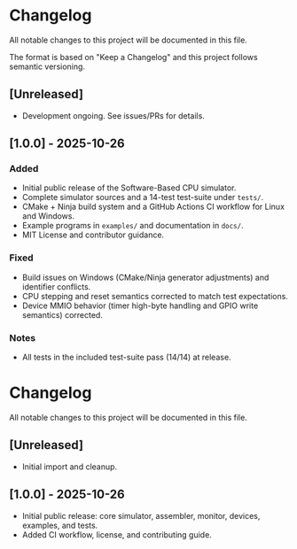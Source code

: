 # Changelog

All notable changes to this project will be documented in this file.

The format is based on "Keep a Changelog" and this project follows semantic versioning.

## [Unreleased]

- Development ongoing. See issues/PRs for details.

## [1.0.0] - 2025-10-26

### Added
- Initial public release of the Software-Based CPU simulator.
- Complete simulator sources and a 14-test test-suite under `tests/`.
- CMake + Ninja build system and a GitHub Actions CI workflow for Linux and Windows.
- Example programs in `examples/` and documentation in `docs/`.
- MIT License and contributor guidance.

### Fixed
- Build issues on Windows (CMake/Ninja generator adjustments) and identifier conflicts.
- CPU stepping and reset semantics corrected to match test expectations.
- Device MMIO behavior (timer high-byte handling and GPIO write semantics) corrected.

### Notes
- All tests in the included test-suite pass (14/14) at release.
# Changelog

All notable changes to this project will be documented in this file.

## [Unreleased]
- Initial import and cleanup.

## [1.0.0] - 2025-10-26
- Initial public release: core simulator, assembler, monitor, devices, examples, and tests.
- Added CI workflow, license, and contributing guide.

